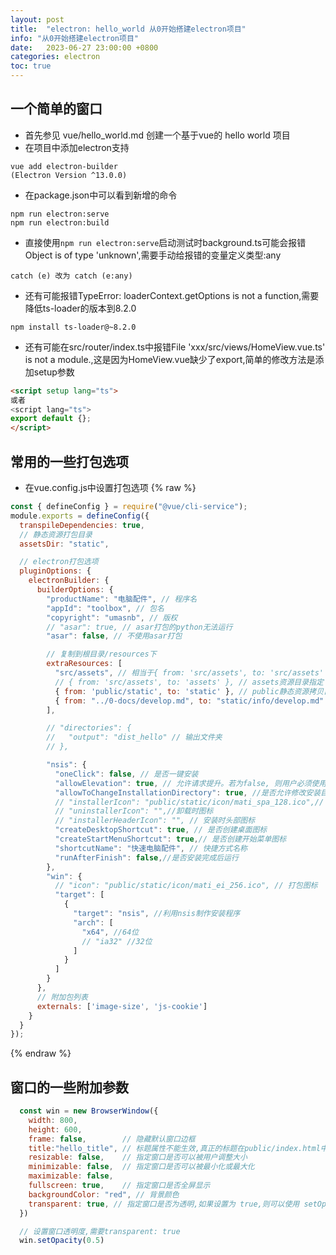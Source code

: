 ```yaml
---
layout: post
title:  "electron: hello_world 从0开始搭建electron项目"
info: "从0开始搭建electron项目"
date:   2023-06-27 23:00:00 +0800
categories: electron
toc: true
---
```




##  一个简单的窗口
- 首先参见 vue/hello_world.md 创建一个基于vue的 hello world 项目
- 在项目中添加electron支持
```
vue add electron-builder
(Electron Version ^13.0.0)
```

- 在package.json中可以看到新增的命令
```
npm run electron:serve
npm run electron:build
```

- 直接使用```npm run electron:serve```启动测试时background.ts可能会报错Object is of type 'unknown',需要手动给报错的变量定义类型:any
```
catch (e) 改为 catch (e:any)
```

- 还有可能报错TypeError: loaderContext.getOptions is not a function,需要降低ts-loader的版本到8.2.0
```
npm install ts-loader@~8.2.0
```

- 还有可能在src/router/index.ts中报错File 'xxx/src/views/HomeView.vue.ts' is not a module.,这是因为HomeView.vue缺少了export,简单的修改方法是添加setup参数
```html
<script setup lang="ts">
或者
<script lang="ts">
export default {};
</script>
```

## 常用的一些打包选项
- 在vue.config.js中设置打包选项
{% raw %}
```js
const { defineConfig } = require("@vue/cli-service");
module.exports = defineConfig({
  transpileDependencies: true,
  // 静态资源打包目录
  assetsDir: "static",

  // electron打包选项
  pluginOptions: {
    electronBuilder: {
      builderOptions: {
        "productName": "电脑配件", // 程序名
        "appId": "toolbox", // 包名
        "copyright": "umasnb", // 版权
        // "asar": true, // asar打包的python无法运行
        "asar": false, // 不使用asar打包

        // 复制到根目录/resources下
        extraResources: [
          "src/assets", // 相当于{ from: 'src/assets', to: 'src/assets' }
          // { from: 'src/assets', to: 'assets' }, // assets资源目录指定
          { from: 'public/static', to: 'static' }, // public静态资源拷贝目录,程序中用static/xxx可以直接访问
          { from: "../0-docs/develop.md", to: "static/info/develop.md" }//开发日志也打包进去
        ],

        // "directories": {
        //   "output": "dist_hello" // 输出文件夹
        // },

        "nsis": {
          "oneClick": false, // 是否一键安装
          "allowElevation": true, // 允许请求提升。若为false, 则用户必须使用提升的权限重新启动安装程序。
          "allowToChangeInstallationDirectory": true, //是否允许修改安装目录
          // "installerIcon": "public/static/icon/mati_spa_128.ico",// 安装时图标
          // "uninstallerIcon": "",//卸载时图标
          // "installerHeaderIcon": "", // 安装时头部图标
          "createDesktopShortcut": true, // 是否创建桌面图标
          "createStartMenuShortcut": true,// 是否创建开始菜单图标
          "shortcutName": "快速电脑配件", // 快捷方式名称
          "runAfterFinish": false,//是否安装完成后运行
        },
        "win": {
          // "icon": "public/static/icon/mati_ei_256.ico", // 打包图标
          "target": [
            {
              "target": "nsis", //利用nsis制作安装程序
              "arch": [
                "x64", //64位
                // "ia32" //32位
              ]
            }
          ]
        }
      },
      // 附加包列表
      externals: ['image-size', 'js-cookie']
    }
  }
});

```
{% endraw %}


## 窗口的一些附加参数

```js
  const win = new BrowserWindow({
    width: 800,
    height: 600,
    frame: false,        // 隐藏默认窗口边框
    title:"hello_title", // 标题属性不能生效,真正的标题在public/index.html中
    resizable: false,    // 指定窗口是否可以被用户调整大小
    minimizable: false,  // 指定窗口是否可以被最小化或最大化
    maximizable: false, 
    fullscreen: true,    // 指定窗口是否全屏显示
    backgroundColor: "red", // 背景颜色
    transparent: true, // 指定窗口是否为透明,如果设置为 true,则可以使用 setOpacity 方法来设置窗口的透明度
  })

  // 设置窗口透明度,需要transparent: true
  win.setOpacity(0.5)
```





